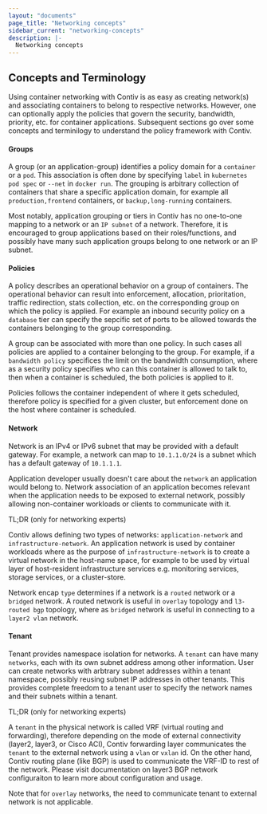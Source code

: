 ```yaml
---
layout: "documents"
page_title: "Networking concepts"
sidebar_current: "networking-concepts"
description: |-
  Networking concepts
---
```


## Concepts and Terminology

Using container networking with Contiv is as easy as creating network(s)
and associating containers to belong to respective networks. However, one can optionally
apply the policies that govern the security, bandwidth, priority, etc. for container
applications. Subsequent sections go over some concepts and terminilogy to understand
the policy framework with Contiv.

#### Groups
A group (or an application-group) identifies a policy domain for a `container`
or a `pod`. This association is often done by specifying `label` in
`kubernetes pod spec` or `--net` in `docker run`. The grouping is arbitrary
collection of containers that share a specific application domain, for example
all `production,frontend` containers, or `backup,long-running` containers.

Most notably, application grouping or tiers in Contiv has no one-to-one mapping
to a network or an `IP subnet` of a network. Therefore, it is encouraged to group
applications based on their roles/functions, and possibly have many such application
groups belong to one network or an IP subnet.

#### Policies
A policy describes an operational behavior on a group of containers. The operational
behavior can result into enforcement, allocation, prioritation, traffic redirection,
stats collection, etc. on the corresponding group on which  the policy is applied. For
example an inbound security policy on a `database` tier can specify the sepcific set
of ports to be allowed towards the containers belonging to the group corresponding.

A group can be associated with more than one policy. In such cases all policies are
applied to a container belonging to the group. For example, if a `bandwidth policy`
specifices the limit on the bandwidth consumption, where as a security policy specifies
who can this container is allowed to talk to, then when a container is scheduled, the
both policies is applied to it.

Policies follows the container independent of where it gets scheduled, therefore policy
is specified for a given cluster, but enforcement done on the host where container is
scheduled.

#### Network
Network is an IPv4 or IPv6 subnet that may be provided with a default gateway. For
example, a network can map to `10.1.1.0/24` is a subnet which has a default gateway
of `10.1.1.1`.

Application developer usually doesn't care about the `network` an application would
belong to. Network association of an application becomes relevant when the application
needs to be exposed to external network, possibly allowing non-container workloads
or clients to communicate with it.

TL;DR (only for networking experts)

Contiv allows defining two types of networks: `application-network` and
`infrastructure-network`. An application network is used by container workloads
where as the purpose of `infrastructure-network` is to create a virtual network
in the host-name space, for example to be used by virtual layer of host-resident
infrastructure services e.g. monitoring services, storage services, or a
cluster-store.

Network encap `type` determines if a network is a `routed` network or a `bridged`
network. A routed network is useful in `overlay` topology and `l3-routed bgp` topology,
where as `bridged` network is useful in connecting to a `layer2 vlan` network.

#### Tenant
Tenant provides namespace isolation for networks. A `tenant` can have many `networks`,
each with its own subnet address among other information. User can create
networks with arbtrary subnet addresses within a tenant namespace, possibly reusing
subnet IP addresses in other tenants. This provides complete freedom to a tenant
user to specify the network names and their subnets within a tenant.

TL;DR (only for networking experts)

A `tenant` in the physical network is called VRF (virtual routing and forwarding),
therefore depending on the mode of external connectivity (layer2, layer3, or
Cisco ACI), Contiv forwarding layer communicates the `tenant` to the external network
using a `vlan` or `vxlan` id. On the other hand, Contiv routing plane (like BGP) is
used to communicate the VRF-ID to rest of the network. Please visit documentation
on layer3 BGP network configuraiton to learn more about configuration and usage.

Note that for `overlay` networks, the need to communicate tenant to external network
is not applicable.
